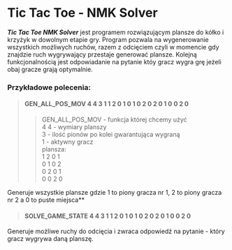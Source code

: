 # Tic Tac Toe - NMK Solver

***Tic Tac Toe NMK Solver*** jest programem rozwiązującym plansze do kółko i krzyżyk w dowolnym etapie gry. 
Program pozwala na wygenerowanie wszystkich możliwych ruchów, razem z odcięciem czyli w momencie
gdy znajdzie ruch wygrywający przestaje generować plansze. Kolejną funkcjonalnością jest odpowiadanie
na pytanie któy gracz wygra grę jeżeli obaj gracze grają optymalnie.

### Przykładowe polecenia:

> #### **GEN_ALL_POS_MOV 4 4 3 1 1 2 0 1 0 1 0 2 0 2 0 1 0 0 2 0**  
>> GEN_ALL_POS_MOV - funkcja której chcemy użyć  
>> 4 4 - wymiary planszy  
>> 3 - ilość pionów po kolei gwarantująca wygraną  
>> 1 - aktywny gracz  
>> plansza:  
>> 1 2 0 1   
>> 0 1 0 2   
>> 0 2 0 1   
>> 0 0 2 0  

Generuje wszystkie plansze gdzie 1 to piony gracza nr 1, 2 to piony gracza nr 2 a 0 to puste miejsca** 

> #### **SOLVE_GAME_STATE 4 4 3 1 1 2 0 1 0 1 0 2 0 2 0 1 0 0 2 0**  
Generuje możliwe ruchy do odcięcia i zwraca odpowiedź na pytanie - który gracz wygrywa daną planszę.  

